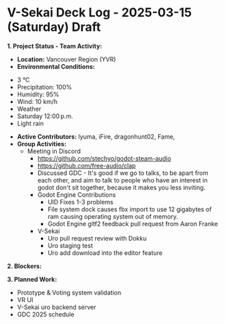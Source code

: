 # V-Sekai Deck Log - 2025-03-15 (Saturday) Draft

**1. Project Status - Team Activity:**

- **Location:** Vancouver Region (YVR)
- **Environmental Conditions:**

* 3 °C
* Precipitation: 100%
* Humidity: 95%
* Wind: 10 km/h
* Weather
* Saturday 12:00 p.m.
* Light rain

- **Active Contributors:** lyuma, iFire, dragonhunt02, Fame,
- **Group Activities:**
  - Meeting in Discord
    - https://github.com/stechyo/godot-steam-audio
    - https://github.com/free-audio/clap
    - Discussed GDC - It's good if we go to talks, to be apart from each other, and aim to talk to people who have an interest in godot
      don't sit together, because it makes you less inviting.
    - Godot Engine Contributions
      - UID Fixes 1-3 problems
      - File system dock causes fbx import to use 12 gigabytes of ram causing operating system out of memory.
      - Godot Engine gltf2 feedback pull request from Aaron Franke
    - V-Sekai
      - Uro pull request review with Dokku
      - Uro staging test
      - Uro add download into the editor feature

**2. Blockers:**

**3. Planned Work:**

- Prototype & Voting system validation
- VR UI
- V-Sekai uro backend server
- GDC 2025 schedule

